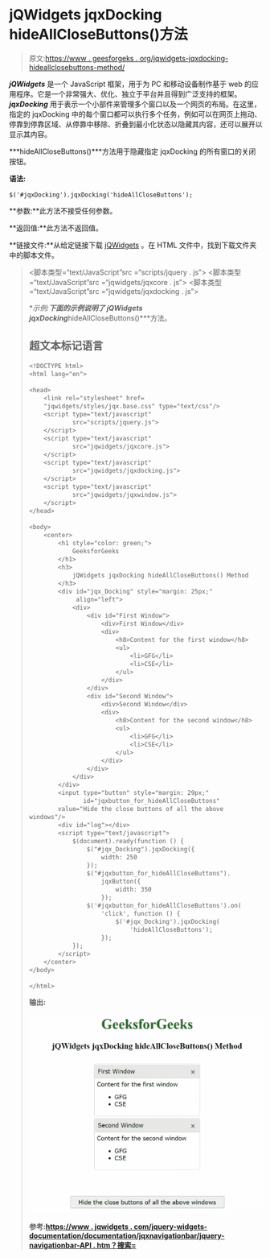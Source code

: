 # jQWidgets jqxDocking hideAllCloseButtons()方法

> 原文:[https://www . geesforgeks . org/jqwidgets-jqxdocking-hideallclosebuttons-method/](https://www.geeksforgeeks.org/jqwidgets-jqxdocking-hideallclosebuttons-method/)

***jQWidgets*** 是一个 JavaScript 框架，用于为 PC 和移动设备制作基于 web 的应用程序。它是一个非常强大、优化、独立于平台并且得到广泛支持的框架。 ***jqxDocking*** 用于表示一个小部件来管理多个窗口以及一个网页的布局。在这里，指定的 jqxDocking 中的每个窗口都可以执行多个任务，例如可以在网页上拖动、停靠到停靠区域、从停靠中移除、折叠到最小化状态以隐藏其内容，还可以展开以显示其内容。

***hideAllCloseButtons()***方法用于隐藏指定 jqxDocking 的所有窗口的关闭按钮。

**语法:**

```
$('#jqxDocking').jqxDocking('hideAllCloseButtons');
```

**参数:**此方法不接受任何参数。

**返回值:**此方法不返回值。

**链接文件:**从给定链接下载 [jQWidgets](https://www.jqwidgets.com/download/) 。在 HTML 文件中，找到下载文件夹中的脚本文件。

> <link rel="”stylesheet”" href="”jqwidgets/styles/jqx.base.css”" type="”text/css”">
> <脚本类型=“text/JavaScript”src =“scripts/jquery . js”></脚本>
> <脚本类型=“text/JavaScript”src =“jqwidgets/jqxcore . js”></脚本>
> <脚本类型=“text/JavaScript”src =“jqwidgets/jqxdocking . js”></脚本

**示例:**下面的示例说明了 jQWidgets jqxDocking***hideAllCloseButtons()***方法。

## 超文本标记语言

```
<!DOCTYPE html>
<html lang="en">

<head>
    <link rel="stylesheet" href=
    "jqwidgets/styles/jqx.base.css" type="text/css"/>
    <script type="text/javascript" 
            src="scripts/jquery.js">
    </script>
    <script type="text/javascript" 
            src="jqwidgets/jqxcore.js">
    </script>
    <script type="text/javascript" 
            src="jqwidgets/jqxdocking.js">
    </script>
    <script type="text/javascript" 
            src="jqwidgets/jqxwindow.js">
    </script>
</head>

<body>
    <center>
        <h1 style="color: green;">
            GeeksforGeeks
        </h1>
        <h3>
            jQWidgets jqxDocking hideAllCloseButtons() Method
        </h3>
        <div id="jqx_Docking" style="margin: 25px;" 
             align="left">
            <div>
                <div id="First Window">
                    <div>First Window</div>
                    <div>
                        <h8>Content for the first window</h8>
                        <ul>
                            <li>GFG</li>
                            <li>CSE</li>
                        </ul>
                    </div>
                </div>
                <div id="Second Window">
                    <div>Second Window</div>
                    <div>
                        <h8>Content for the second window</h8>
                        <ul>
                            <li>GFG</li>
                            <li>CSE</li>
                        </ul>
                    </div>
                </div>
            </div>
        </div>
        <input type="button" style="margin: 29px;" 
               id="jqxbutton_for_hideAllCloseButtons"
        value="Hide the close buttons of all the above windows"/>
        <div id="log"></div>
        <script type="text/javascript">
            $(document).ready(function () {
                $("#jqx_Docking").jqxDocking({
                    width: 250
                });
                $("#jqxbutton_for_hideAllCloseButtons").
                    jqxButton({
                        width: 350
                    });
                $('#jqxbutton_for_hideAllCloseButtons').on(
                    'click', function () {
                        $('#jqx_Docking').jqxDocking(
                            'hideAllCloseButtons');
                    });
            });
        </script>
    </center>
</body>

</html>
```

**输出:**

![](img/76eb3617b6676e0c1d08fad279f0f144.png)

**参考:**[**https://www . jqwidgets . com/jquery-widgets-documentation/documentation/jqxnavigationbar/jquery-navigationbar-API . htm？搜索=**](https://www.jqwidgets.com/jquery-widgets-documentation/documentation/jqxdocking/jquery-docking-api.htm?search=)